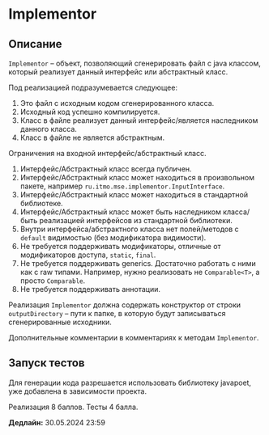 # Implementor

## Описание

`Implementor` – объект, позволяющий сгенерировать файл с java классом, который реализует данный интерфейс или абстрактный класс.

Под реализацией подразумевается следующее:
1) Это файл с исходным кодом сгенерированного класса.
2) Исходный код успешно компилируется.
3) Класс в файле реализует данный интерфейс/является наследником данного класса.
4) Класс в файле не является абстрактным.

Ограничения на входной интерфейс/абстрактный класс.
1) Интерфейс/Абстрактный класс всегда публичен.
2) Интерфейс/Абстрактный класс может находиться в произвольном пакете, например `ru.itmo.mse.implementor.InputInterface`.
3) Интерфейс/Абстрактный класс может находиться в стандартной библиотеке.
4) Интерфейс/Абстрактный класс может быть наследником класса/быть реализацией интерфейсов из стандартной библиотеки.
5) Внутри интерфейса/абстрактного класса нет полей/методов с `default` видимостью (без модификатора видимости).
6) Не требуется поддерживать модификаторы, отличные от модификаторов доступа, `static`, `final`.
7) Не требуется поддерживать generics. Достаточно работать с ними как с raw типами. Например, нужно реализовать не `Comparable<T>`, а просто `Comparable`.
8) Не требуется поддерживать аннотации.

Реализация `Implementor` должна содержать конструктор от строки `outputDirectory` – пути к папке, в которую будут записываться сгенерированные исходники.

Дополнительные комментарии в комментариях к методам `Implementor`.

## Запуск тестов

Для генерации кода разрешается использовать библиотеку javapoet, уже добавлена в зависимости проекта.

Реализация 8 баллов.
Тесты 4 балла.

**Дедлайн:** 30.05.2024 23:59
